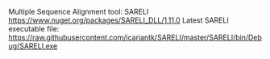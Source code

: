 Multiple Sequence Alignment tool: SARELI
 https://www.nuget.org/packages/SARELI_DLL/1.11.0
Latest SARELI executable file:
 https://raw.githubusercontent.com/icariantk/SARELI/master/SARELI/bin/Debug/SARELI.exe
